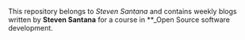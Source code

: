 This repository belongs to *Steven Santana* and contains weekly blogs written by **Steven Santana** for a course in **_Open Source software development.
